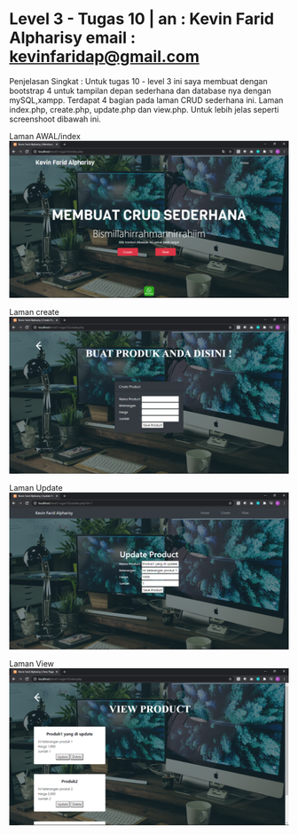 # Level 3 - Tugas 10 | an : Kevin Farid Alpharisy email : kevinfaridap@gmail.com

Penjelasan Singkat :
Untuk tugas 10 - level 3 ini saya membuat dengan bootstrap 4 untuk tampilan depan sederhana dan database nya dengan mySQL,xampp. Terdapat 4 bagian pada laman CRUD sederhana ini. Laman index.php, create.php, update.php dan view.php. Untuk lebih jelas seperti screenshoot dibawah ini.


Laman AWAL/index
![](screenshoot/laman-index.png)

Laman create
![](screenshoot/laman-create.png)

Laman Update
![](screenshoot/laman-update.png)

Laman View
![](screenshoot/laman-view.png)
